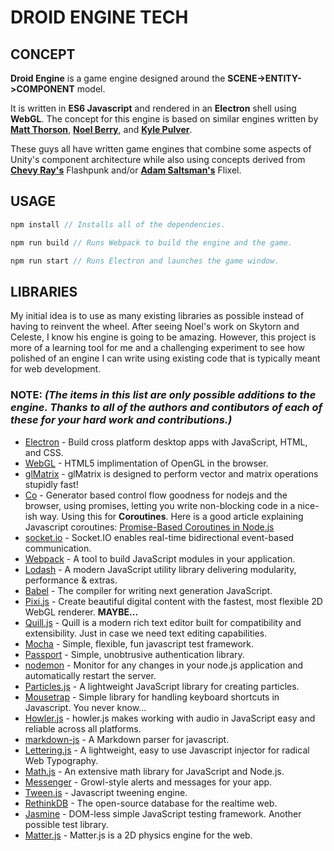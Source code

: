 # DROID ENGINE TECH

## CONCEPT
**Droid Engine** is a game engine designed around the **SCENE->ENTITY->COMPONENT** model.

It is written in **ES6 Javascript** and rendered in an **Electron** shell using **WebGL**.
The concept for this engine is based on similar engines written by [**Matt Thorson**](https://twitter.com/MattThorson),
[**Noel Berry**](https://twitter.com/NoelFB), and [**Kyle Pulver**](https://twitter.com/kylepulver).

These guys all have written game engines that combine some aspects of Unity's component architecture while also using concepts derived from [**Chevy Ray's**](https://twitter.com/ChevyRay) Flashpunk and/or [**Adam Saltsman's**](https://twitter.com/ADAMATOMIC) Flixel.

## USAGE

```javascript
npm install // Installs all of the dependencies.
```

```javascript
npm run build // Runs Webpack to build the engine and the game.
```

```javascript
npm run start // Runs Electron and launches the game window.
```

## LIBRARIES

My initial idea is to use as many existing libraries as possible instead of having to reinvent the wheel. After seeing Noel's work on Skytorn and Celeste, I know his engine is going to be amazing.
However, this project is more of a learning tool for me and a challenging experiment to see how polished of an engine I can write using existing code that is typically meant for web development.


### NOTE: *(The items in this list are only possible additions to the engine. Thanks to all of the authors and contibutors of each of these for your hard work and contributions.)*
* [Electron](http://electron.atom.io/) - Build cross platform desktop apps with JavaScript, HTML, and CSS.
* [WebGL](https://github.com/KhronosGroup/WebGL) - HTML5 implimentation of OpenGL in the browser.
* [glMatrix](http://glmatrix.net/) - glMatrix is designed to perform vector and matrix operations stupidly fast!
* [Co](https://github.com/tj/co) - Generator based control flow goodness for nodejs and the browser, using promises, letting you write non-blocking code in a nice-ish way. Using this for  **Coroutines**. Here is a good article explaining Javascript coroutines: [Promise-Based Coroutines in Node.js](http://tobyho.com/2015/12/27/promise-based-coroutines-nodejs/)
* [socket.io](http://socket.io/) - Socket.IO enables real-time bidirectional event-based communication.
* [Webpack](https://webpack.js.org) - A tool to build JavaScript modules in your application.
* [Lodash](https://lodash.com/) - A modern JavaScript utility library delivering modularity, performance & extras.
* [Babel](https://babeljs.io/) - The compiler for writing next generation JavaScript.
* [Pixi.js](http://www.pixijs.com/) - Create beautiful digital content with the fastest, most flexible 2D WebGL renderer. **MAYBE...**
* [Quill.js](https://quilljs.com/) - Quill is a modern rich text editor built for compatibility and extensibility. Just in case we need text editing capabilities.
* [Mocha](https://mochajs.org/) - Simple, flexible, fun javascript test framework.
* [Passport](http://passportjs.org/) - Simple, unobtrusive authentication library.
* [nodemon](https://nodemon.io) - Monitor for any changes in your node.js application and automatically restart the server.
* [Particles.js](http://vincentgarreau.com/particles.js/) - A lightweight JavaScript library for creating particles.
* [Mousetrap](https://craig.is/killing/mice) - Simple library for handling keyboard shortcuts in Javascript. You never know...
* [Howler.js](https://howlerjs.com/) - howler.js makes working with audio in JavaScript easy and reliable across all platforms.
* [markdown-js](https://github.com/evilstreak/markdown-js) - A Markdown parser for javascript.
* [Lettering.js](http://letteringjs.com/) - A lightweight, easy to use Javascript injector for radical Web Typography.
* [Math.js](http://mathjs.org/) - An extensive math library for JavaScript and Node.js.
* [Messenger](http://github.hubspot.com/messenger/) - Growl-style alerts and messages for your app.
* [Tween.js](https://github.com/tweenjs/tween.js) - Javascript tweening engine.
* [RethinkDB](https://rethinkdb.com/) - The open-source database for the realtime web.
* [Jasmine](http://jasmine.github.io/) - DOM-less simple JavaScript testing framework. Another possible test library.
* [Matter.js](http://brm.io/matter-js/) - Matter.js is a 2D physics engine for the web.